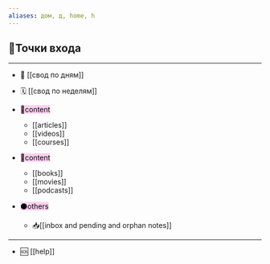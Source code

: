 ```yaml
---
aliases: дом, д, home, h
---
```

## 🚪Точки входа
___
- 📅 [[свод по дням]]
- 🗓️ [[свод по неделям]]

- <mark style="background: #FFB8EBA6;">👀content</mark>
	- [[articles]]
	- [[videos]]
	- [[courses]]
- <mark style="background: #FFB8EBA6;">👀content</mark>
	- [[books]]
	- [[movies]]
	- [[podcasts]]
- <mark style="background: #FFB8EBA6;">⚫others</mark>
	- 📥[[inbox and pending and orphan notes]]
___

- 🆘 [[help]]